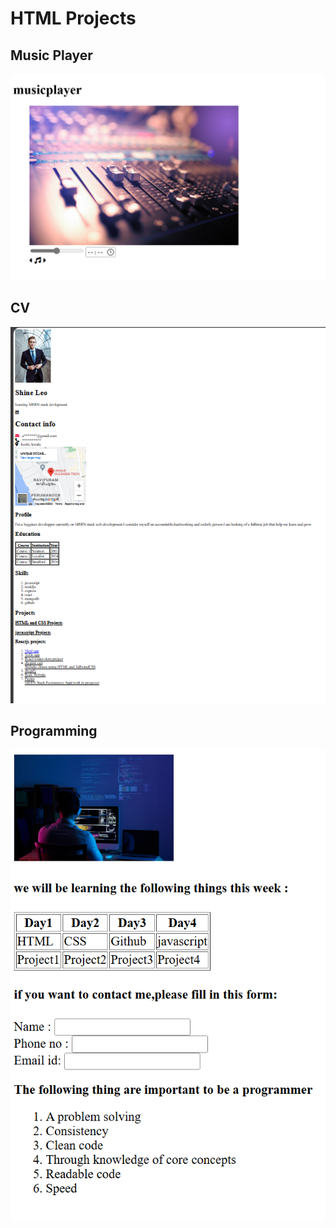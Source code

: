 # HTML Projects

## Music Player

![music player](./ss1.png)

## CV

![CV](./SS2.png)

## Programming

![programming](./SS3.png)